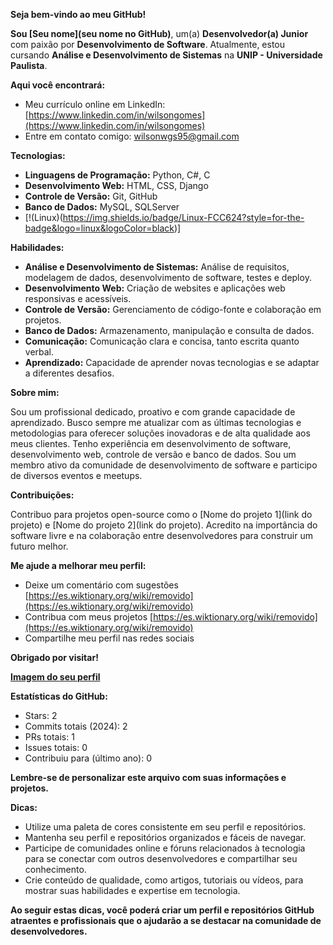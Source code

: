 **Seja bem-vindo ao meu GitHub!**

**Sou [Seu nome](seu nome no GitHub)**, um(a) **Desenvolvedor(a) Junior** com paixão por **Desenvolvimento de Software**. Atualmente, estou cursando **Análise e Desenvolvimento de Sistemas** na **UNIP - Universidade Paulista**.

**Aqui você encontrará:**

* Meu currículo online em LinkedIn: [https://www.linkedin.com/in/wilsongomes](https://www.linkedin.com/in/wilsongomes)
* Entre em contato comigo: wilsonwgs95@gmail.com

**Tecnologias:**

* **Linguagens de Programação:** Python, C#, C 
* **Desenvolvimento Web:** HTML, CSS, Django
* **Controle de Versão:** Git, GitHub
* **Banco de Dados:** MySQL, SQLServer
* [!(Linux)(https://img.shields.io/badge/Linux-FCC624?style=for-the-badge&logo=linux&logoColor=black)]

**Habilidades:**

* **Análise e Desenvolvimento de Sistemas:** Análise de requisitos, modelagem de dados, desenvolvimento de software, testes e deploy.
* **Desenvolvimento Web:** Criação de websites e aplicações web responsivas e acessíveis.
* **Controle de Versão:** Gerenciamento de código-fonte e colaboração em projetos.
* **Banco de Dados:** Armazenamento, manipulação e consulta de dados.
* **Comunicação:** Comunicação clara e concisa, tanto escrita quanto verbal.
* **Aprendizado:** Capacidade de aprender novas tecnologias e se adaptar a diferentes desafios.

**Sobre mim:**

Sou um profissional dedicado, proativo e com grande capacidade de aprendizado. Busco sempre me atualizar com as últimas tecnologias e metodologias para oferecer soluções inovadoras e de alta qualidade aos meus clientes. Tenho experiência em desenvolvimento de software, desenvolvimento web, controle de versão e banco de dados. Sou um membro ativo da comunidade de desenvolvimento de software e participo de diversos eventos e meetups.

**Contribuições:**

Contribuo para projetos open-source como o [Nome do projeto 1](link do projeto) e [Nome do projeto 2](link do projeto). Acredito na importância do software livre e na colaboração entre desenvolvedores para construir um futuro melhor.

**Me ajude a melhorar meu perfil:**

* Deixe um comentário com sugestões [https://es.wiktionary.org/wiki/removido](https://es.wiktionary.org/wiki/removido)
* Contribua com meus projetos [https://es.wiktionary.org/wiki/removido](https://es.wiktionary.org/wiki/removido)
* Compartilhe meu perfil nas redes sociais

**Obrigado por visitar!**

**[Imagem do seu perfil](SEU_LINK_IMAGEM)**

**Estatísticas do GitHub:**

* Stars: 2
* Commits totais (2024): 2
* PRs totais: 1
* Issues totais: 0
* Contribuiu para (último ano): 0

**Lembre-se de personalizar este arquivo com suas informações e projetos.**

**Dicas:**

* Utilize uma paleta de cores consistente em seu perfil e repositórios.
* Mantenha seu perfil e repositórios organizados e fáceis de navegar.
* Participe de comunidades online e fóruns relacionados à tecnologia para se conectar com outros desenvolvedores e compartilhar seu conhecimento.
* Crie conteúdo de qualidade, como artigos, tutoriais ou vídeos, para mostrar suas habilidades e expertise em tecnologia.

**Ao seguir estas dicas, você poderá criar um perfil e repositórios GitHub atraentes e profissionais que o ajudarão a se destacar na comunidade de desenvolvedores.**
